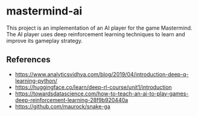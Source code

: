 # mastermind-ai

This project is an implementation of an AI player for the game Mastermind. The AI player uses deep reinforcement learning techniques to learn and improve its gameplay strategy.

## References

- <https://www.analyticsvidhya.com/blog/2019/04/introduction-deep-q-learning-python/>
- <https://huggingface.co/learn/deep-rl-course/unit1/introduction>
- <https://towardsdatascience.com/how-to-teach-an-ai-to-play-games-deep-reinforcement-learning-28f9b920440a>
- <https://github.com/maurock/snake-ga>
